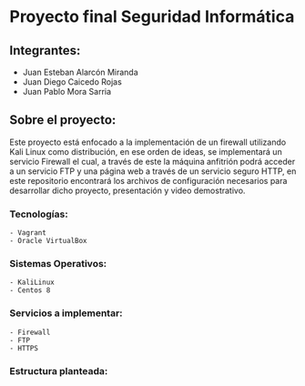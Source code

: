 # Proyecto final **Seguridad Informática**

## Integrantes:

* Juan Esteban Alarcón Miranda
* Juan Diego Caicedo Rojas
* Juan Pablo Mora Sarria

## Sobre el proyecto:

Este proyecto está enfocado a la implementación de un firewall utilizando Kali Linux como distribución, en ese orden de ideas, se implementará 
un servicio Firewall el cual, a través de este la máquina anfitrión podrá acceder a un servicio FTP y una página web a través de un servicio seguro HTTP,
en este repositorio encontrará los archivos de configuración necesarios para desarrollar dicho proyecto, presentación y video demostrativo.

### Tecnologías:
    - Vagrant
    - Oracle VirtualBox
### Sistemas Operativos:
    - KaliLinux 
    - Centos 8
### Servicios a implementar:
    - Firewall
    - FTP
    - HTTPS
### Estructura planteada:

